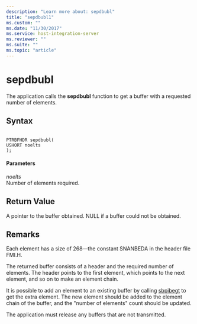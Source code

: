 ```yaml
---
description: "Learn more about: sepdbubl"
title: "sepdbubl1"
ms.custom: ""
ms.date: "11/30/2017"
ms.service: host-integration-server
ms.reviewer: ""
ms.suite: ""
ms.topic: "article"
---
```

# sepdbubl
The application calls the **sepdbubl** function to get a buffer with a requested number of elements.  
  
## Syntax  
  
```  
  
PTRBFHDR sepdbubl(  
USHORT noelts  
);  
```  
  
#### Parameters  
 *noelts*  
 Number of elements required.  
  
## Return Value  
 A pointer to the buffer obtained. NULL if a buffer could not be obtained.  
  
## Remarks  
 Each element has a size of 268—the constant SNANBEDA in the header file FMI.H.  
  
 The returned buffer consists of a header and the required number of elements. The header points to the first element, which points to the next element, and so on to make an element chain.  
  
 It is possible to add an element to an existing buffer by calling [sbpibegt](../core/sbpibegt2.md) to get the extra element. The new element should be added to the element chain of the buffer, and the "number of elements" count should be updated.  
  
 The application must release any buffers that are not transmitted.

